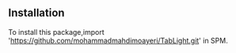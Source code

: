 ## Installation

To install this package,import 'https://github.com/mohammadmahdimoayeri/TabLight.git' in SPM.
